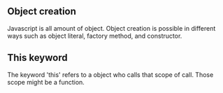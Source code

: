 ## Object creation
Javascript is all amount of object. Object creation is possible in different ways such as object literal, factory method, and constructor.

## This keyword
The keyword 'this' refers to a object who calls that scope of call. Those scope might be a function.
